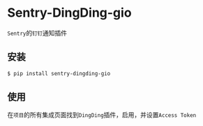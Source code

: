 # Sentry-DingDing-gio

`Sentry`的`钉钉`通知插件

## 安装

```bash
$ pip install sentry-dingding-gio
```

## 使用

在`项目`的所有集成页面找到`DingDing`插件，启用，并设置`Access Token`
